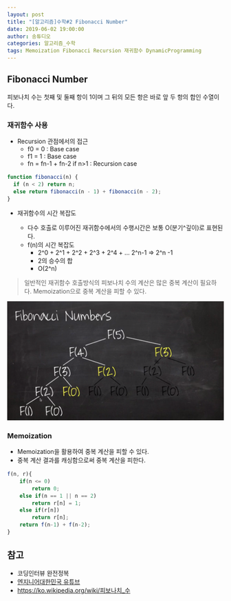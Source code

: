 ```yaml
---
layout: post
title: "[알고리즘]수학#2 Fibonacci Number"
date: 2019-06-02 19:00:00
author: 송튜디오
categories: 알고리즘_수학
tags: Memoization Fibonacci Recursion 재귀함수 DynamicProgramming
---
```


## Fibonacci Number

피보나치 수는 첫째 및 둘째 항이 1이며 그 뒤의 모든 항은 바로 앞 두 항의 합인 수열이다.

### 재귀함수 사용

- Recursion 관점에서의 접근
  - f0 = 0 : Base case
  - f1 = 1 : Base case
  - fn = fn-1 + fn-2 if n>1 : Recursion case

```js
function fibonacci(n) {
  if (n < 2) return n;
  else return fibonacci(n - 1) + fibonacci(n - 2);
}
```

- 재귀함수의 시간 복잡도

  - 다수 호출로 이루어진 재귀함수에서의 수행시간은 보통 O(분기^깊이)로 표현된다.
  - f(n)의 시간 복잡도
    - 2^0 + 2^1 + 2^2 + 2^3 + 2^4 + ... 2^n-1 => 2^n -1
    - 2의 승수의 합
    - O(2^n)

> 일반적인 재귀함수 호출방식의 피보나치 수의 계산은 많은 중복 계산이 필요하다.
> Memoization으로 중복 계산을 피할 수 있다.

![Alt fibonaci](/assets/img/2019-05-08-bigo/fibonacci3.png)

### Memoization

- Memoization을 활용하여 중복 계산을 피할 수 있다.
- 중복 계산 결과를 캐싱함으로써 중복 계산을 피한다.

```js
f(n, r){
    if(n <= 0)
        return 0;
    else if(n == 1 || n == 2)
        return r[n] = 1;
    else if(r[n])
        return r[n];
    return f(n-1) + f(n-2);
}
```

## 참고

- 코딩인터뷰 완전정복
- [엔지니어대한민국 유튜브](https://www.youtube.com/watch?v=VcCkPrGaKrs&list=PLjSkJdbr_gFYSUYfnF_OGXtnGs2d3vWg7&index=2&frags=wn)
- https://ko.wikipedia.org/wiki/피보나치_수
